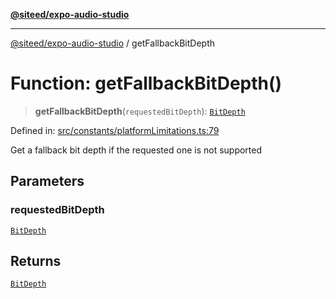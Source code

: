 [**@siteed/expo-audio-studio**](../README.md)

***

[@siteed/expo-audio-studio](../README.md) / getFallbackBitDepth

# Function: getFallbackBitDepth()

> **getFallbackBitDepth**(`requestedBitDepth`): [`BitDepth`](../type-aliases/BitDepth.md)

Defined in: [src/constants/platformLimitations.ts:79](https://github.com/deeeed/expo-audio-stream/blob/34ea5104fe661743627b2234f95382ba6980a44c/packages/expo-audio-studio/src/constants/platformLimitations.ts#L79)

Get a fallback bit depth if the requested one is not supported

## Parameters

### requestedBitDepth

[`BitDepth`](../type-aliases/BitDepth.md)

## Returns

[`BitDepth`](../type-aliases/BitDepth.md)
